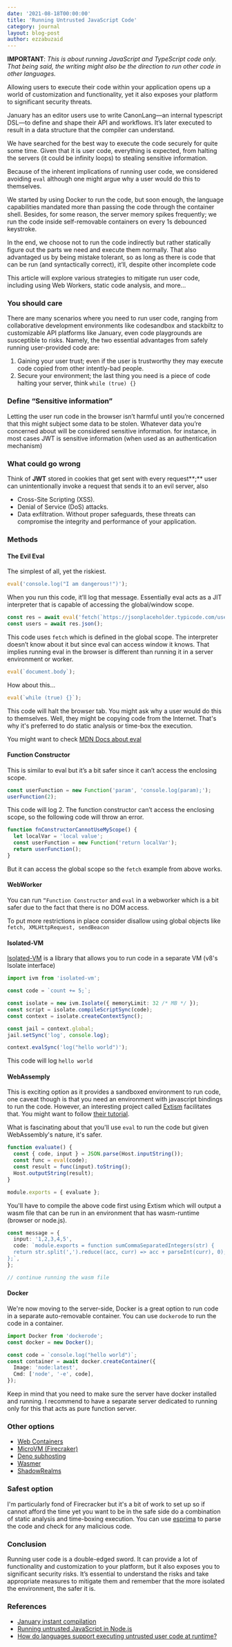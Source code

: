 ```yaml
---
date: '2021-08-18T00:00:00'
title: 'Running Untrusted JavaScript Code'
category: journal
layout: blog-post
author: ezzabuzaid
---
```


**IMPORTANT**: _This is about running JavaScript and TypeScript code only. That being said, the writing might also be the direction to run other code in other languages._

Allowing users to execute their code within your application opens up a world of customization and functionality, yet it also exposes your platform to significant security threats.

January has an editor users use to write CanonLang—an internal typescript DSL—to define and shape their API and workflows. It’s later executed to result in a data structure that the compiler can understand.

We have searched for the best way to execute the code securely for quite some time. Given that it is user code, everything is expected, from halting the servers (it could be infinity loops) to stealing sensitive information.

Because of the inherent implications of running user code, we considered avoiding `eval` although one might argue why a user would do this to themselves.

We started by using Docker to run the code, but soon enough, the language capabilities mandated more than passing the code through the container shell. Besides, for some reason, the server memory spikes frequently; we run the code inside self-removable containers on every 1s debounced keystroke.

In the end, we choose not to run the code indirectly but rather statically figure out the parts we need and execute them normally. That also advantaged us by being mistake tolerant, so as long as there is code that can be run (and syntactically correct), it’ll, despite other incomplete code

This article will explore various strategies to mitigate run user code, including using Web Workers, static code analysis, and more…

### You should care

There are many scenarios where you need to run user code, ranging from collaborative development environments like codesandbox and stackbiltz to customizable API platforms like January, even code playgrounds are susceptible to risks.
Namely, the two essential advantages from safely running user-provided code are:

1. Gaining your user trust; even if the user is trustworthy they may execute code copied from other intently-bad people.
2. Secure your environment; the last thing you need is a piece of code halting your server, think `while (true) {}`

### Define “Sensitive information”

Letting the user run code in the browser isn’t harmful until you’re concerned that this might subject some data to be stolen. Whatever data you’re concerned about will be considered sensitive information. for instance, in most cases JWT is sensitive information (when used as an authentication mechanism)

### What could go wrong

Think of **JWT** stored in cookies that get sent with every request**;** user can unintentionally invoke a request that sends it to an evil server, also

- Cross-Site Scripting (XSS).
- Denial of Service (DoS) attacks.
- Data exfiltration. Without proper safeguards, these threats can compromise the integrity and performance of your application.

### Methods

#### The Evil Eval

The simplest of all, yet the riskiest.

```ts
eval('console.log("I am dangerous!")');
```

When you run this code, it’ll log that message. Essentially eval acts as a JIT interpreter that is capable of accessing the global/window scope.

```ts
const res = await eval('fetch(`https://jsonplaceholder.typicode.com/users`)');
const users = await res.json();
```

This code uses `fetch` which is defined in the global scope. The interpreter doesn’t know about it but since eval can access window it knows. That implies running eval in the browser is different than running it in a server environment or worker.

```ts
eval(`document.body`);
```

How about this...

```ts
eval(`while (true) {}`);
```

This code will halt the browser tab. You might ask why a user would do this to themselves. Well, they might be copying code from the Internet. That's why it's preferred to do static analysis or time-box the execution.

You might want to check [MDN Docs about eval](https://developer.mozilla.org/en-US/docs/Web/JavaScript/Reference/Global_Objects/eval)

#### Function Constructor

This is similar to eval but it’s a bit safer since it can’t access the enclosing scope.

```ts
const userFunction = new Function('param', 'console.log(param);');
userFunction(2);
```

This code will log 2. The function constructor can’t access the enclosing scope, so the following code will throw an error.

```ts
function fnConstructorCannotUseMyScope() {
  let localVar = 'local value';
  const userFunction = new Function('return localVar');
  return userFunction();
}
```

But it can access the global scope so the `fetch` example from above works.

#### WebWorker

You can run `“Function Constructor` and `eval` in a webworker which is a bit safer due to the fact that there is no DOM access.

To put more restrictions in place consider disallow using global objects like `fetch, XMLHttpRequest, sendBeacon`

#### Isolated-VM

[Isolated-VM](https://www.npmjs.com/package/isolated-vm#security) is a library that allows you to run code in a separate VM (v8's Isolate interface)

```ts
import ivm from 'isolated-vm';

const code = `count += 5;`;

const isolate = new ivm.Isolate({ memoryLimit: 32 /* MB */ });
const script = isolate.compileScriptSync(code);
const context = isolate.createContextSync();

const jail = context.global;
jail.setSync('log', console.log);

context.evalSync('log("hello world")');
```

This code will log `hello world`

#### WebAssemply

This is exciting option as it provides a sandboxed environment to run code, one caveat though is that you need an environment with javascript bindings to run the code. However, an interesting project called [Extism](https://extism.org/) facilitates that. You might want to follow [their tutorial](https://extism.org/blog/sandboxing-llm-generated-code).

What is fascinating about that you'll use `eval` to run the code but given WebAssembly's nature, it's safer.

```ts
function evaluate() {
  const { code, input } = JSON.parse(Host.inputString());
  const func = eval(code);
  const result = func(input).toString();
  Host.outputString(result);
}

module.exports = { evaluate };
```

You'll have to compile the above code first using Extism which will output a wasm file that can be run in an environment that has wasm-runtime (browser or node.js).

```ts
const message = {
  input: '1,2,3,4,5',
  code: `module.exports = function sumCommaSeparatedIntegers(str) {
  return str.split(',').reduce((acc, curr) => acc + parseInt(curr), 0);
};`,
};

// continue running the wasm file
```

#### Docker

We're now moving to the server-side, Docker is a great option to run code in a separate auto-removable container. You can use `dockerode` to run the code in a container.

```ts
import Docker from 'dockerode';
const docker = new Docker();

const code = `console.log("hello world")`;
const container = await docker.createContainer({
  Image: 'node:latest',
  Cmd: ['node', '-e', code],
});
```

Keep in mind that you need to make sure the server have docker installed and running. I recommend to have a separate server dedicated to running only for this that acts as pure function server.

### Other options

- [Web Containers](https://webcontainers.dev/)
- [MicroVM (Firecraker)](https://aws.amazon.com/firecracker/)
- [Deno subhosting](https://deno.com/blog/subhosting)
- [Wasmer](https://wasmer.io/)
- [ShadowRealms](https://2ality.com/2022/04/shadow-realms.html)

### Safest option

I'm particularly fond of Firecracker but it's a bit of work to set up so if cannot afford the time yet you want to be in the safe side do a combination of static analysis and time-boxing execution. You can use [esprima](https://esprima.org/) to parse the code and check for any malicious code.

### Conclusion

Running user code is a double-edged sword. It can provide a lot of functionality and customization to your platform, but it also exposes you to significant security risks. It’s essential to understand the risks and take appropriate measures to mitigate them and remember that the more isolated the environment, the safer it is.

### References

- [January instant compilation](https://january.sh/posts/instant-compilation)
- [Running untrusted JavaScript in Node.js](https://pixeljets.com/blog/executing-untrusted-javascript/)
- [How do languages support executing untrusted user code at runtime?](https://langdev.stackexchange.com/a/2861)
